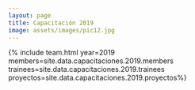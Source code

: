 ```yaml
---
layout: page
title: Capacitación 2019
image: assets/images/pic12.jpg
---
```


{% include team.html year=2019 members=site.data.capacitaciones.2019.members trainees=site.data.capacitaciones.2019.trainees proyectos=site.data.capacitaciones.2019.proyectos%}

